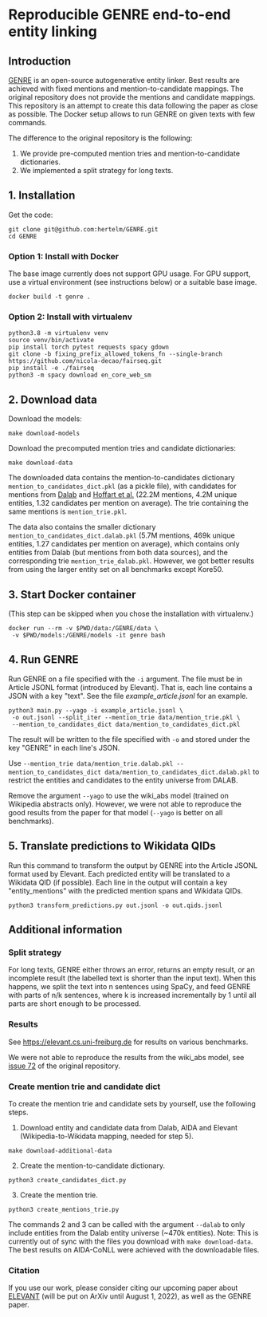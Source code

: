 # Reproducible GENRE end-to-end entity linking

## Introduction

[GENRE](https://github.com/facebookresearch/GENRE) is an open-source autogenerative entity linker.
Best results are achieved with fixed mentions and mention-to-candidate mappings.
The original repository does not provide the mentions and candidate mappings.
This repository is an attempt to create this data following the paper as close as possible.
The Docker setup allows to run GENRE on given texts with few commands.

The difference to the original repository is the following:
1. We provide pre-computed mention tries and mention-to-candidate dictionaries.
2. We implemented a split strategy for long texts.

## 1. Installation

Get the code:

```
git clone git@github.com:hertelm/GENRE.git
cd GENRE
```

### Option 1: Install with Docker

The base image currently does not support GPU usage.
For GPU support, use a virtual environment (see instructions below) or a suitable base image. 

```
docker build -t genre .
```

### Option 2: Install with virtualenv

```
python3.8 -m virtualenv venv
source venv/bin/activate
pip install torch pytest requests spacy gdown
git clone -b fixing_prefix_allowed_tokens_fn --single-branch https://github.com/nicola-decao/fairseq.git
pip install -e ./fairseq
python3 -m spacy download en_core_web_sm
```

## 2. Download data

Download the models:

```
make download-models
```

Download the precomputed mention tries and candidate dictionaries:

```
make download-data
```

The downloaded data contains the mention-to-candidates dictionary `mention_to_candidates_dict.pkl` (as a pickle file),
with candidates for mentions from [Dalab](https://github.com/dalab/end2end_neural_el) and [Hoffart et al.](https://www.mpi-inf.mpg.de/departments/databases-and-information-systems/research/ambiverse-nlu/aida/downloads)
(22.2M mentions, 4.2M unique entities, 1.32 candidates per mention on average).
The trie containing the same mentions is `mention_trie.pkl`.

The data also contains the smaller dictionary `mention_to_candidates_dict.dalab.pkl`
(5.7M mentions, 469k unique entities, 1.27 candidates per mention on average),
which contains only entities from Dalab (but mentions from both data sources),
and the corresponding trie `mention_trie_dalab.pkl`.
However, we got better results from using the larger entity set on all benchmarks except Kore50.

## 3. Start Docker container

(This step can be skipped when you chose the installation with virtualenv.)

```
docker run --rm -v $PWD/data:/GENRE/data \
 -v $PWD/models:/GENRE/models -it genre bash
```

## 4. Run GENRE

Run GENRE on a file specified with the `-i` argument.
The file must be in Article JSONL format (introduced by Elevant).
That is, each line contains a JSON with a key "text".
See the file *example_article.jsonl* for an example.

```
python3 main.py --yago -i example_article.jsonl \
 -o out.jsonl --split_iter --mention_trie data/mention_trie.pkl \
 --mention_to_candidates_dict data/mention_to_candidates_dict.pkl
```

The result will be written to the file specified with `-o` and
stored under the key "GENRE" in each line's JSON.

Use `--mention_trie data/mention_trie.dalab.pkl --mention_to_candidates_dict data/mention_to_candidates_dict.dalab.pkl`
to restrict the entities and candidates to the entity universe from DALAB.

Remove the argument `--yago` to use the wiki_abs model 
(trained on Wikipedia abstracts only).
However, we were not able to reproduce the good results from the paper for that model
(`--yago` is better on all benchmarks).

## 5. Translate predictions to Wikidata QIDs

Run this command to transform the output by GENRE into the Article JSONL format used by Elevant.
Each predicted entity will be translated to a Wikidata QID (if possible).
Each line in the output will contain a key "entity_mentions"
with the predicted mention spans and Wikidata QIDs.

```
python3 transform_predictions.py out.jsonl -o out.qids.jsonl
```

## Additional information

### Split strategy

For long texts, GENRE either throws an error, returns an empty result,
or an incomplete result (the labelled text is shorter than the input text).
When this happens, we split the text into n sentences using SpaCy,
and feed GENRE with parts of n/k sentences, where k is increased incrementally by 1 until
all parts are short enough to be processed.

### Results

See https://elevant.cs.uni-freiburg.de for results on various benchmarks.

We were not able to reproduce the results from the wiki_abs model,
see [issue 72](https://github.com/facebookresearch/GENRE/issues/72)
of the original repository.

### Create mention trie and candidate dict

To create the mention trie and candidate sets by yourself, use the following steps.

1. Download entity and candidate data from Dalab, AIDA
and Elevant (Wikipedia-to-Wikidata mapping, needed for step 5). 

```
make download-additional-data
```

2. Create the mention-to-candidate dictionary.

```
python3 create_candidates_dict.py
```

3. Create the mention trie.

```
python3 create_mentions_trie.py
```

The commands 2 and 3 can be called with the argument `--dalab`
to only include entities from the Dalab entity universe (~470k entities).
Note: This is currently out of sync with the files you download with `make download-data`.
The best results on AIDA-CoNLL were achieved with the downloadable files.

### Citation

If you use our work, please consider citing our upcoming paper about [ELEVANT](github.com/ad-freiburg/elevant) (will be put on ArXiv until August 1, 2022), as well as the GENRE paper.
